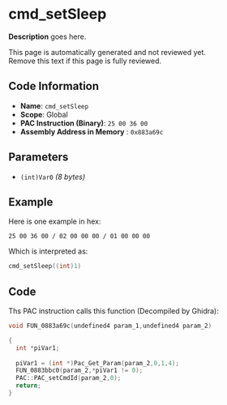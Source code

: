 # cmd_setSleep

**Description** goes here.

This page is automatically generated and not reviewed yet.<br>Remove this text if this page is fully reviewed.

## Code Information

- **Name**: `cmd_setSleep`
- **Scope**: Global
- **PAC Instruction (Binary)**: `25 00 36 00`
- **Assembly Address in Memory** : `0x883a69c`

## Parameters

- `(int)Var0` *(8 bytes)*

## Example

Here is one example in hex:

```25 00 36 00 / 02 00 00 00 / 01 00 00 00```

Which is interpreted as:

```c
cmd_setSleep((int)1)
```

## Code

Ths PAC instruction calls this function (Decompiled by Ghidra):

```c
void FUN_0883a69c(undefined4 param_1,undefined4 param_2)

{
  int *piVar1;
  
  piVar1 = (int *)Pac_Get_Param(param_2,0,1,4);
  FUN_0883bbc0(param_2,*piVar1 != 0);
  PAC::PAC_setCmdId(param_2,0);
  return;
}
```


